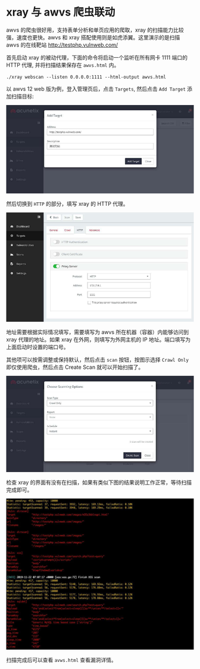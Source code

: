 # xray 与 awvs 爬虫联动

awvs 的爬虫很好用，支持表单分析和单页应用的爬取，xray 的扫描能力比较强，速度也更快。awvs 和 xray 搭配使用则是如虎添翼。这里演示的是扫描 awvs 的在线靶站 http://testphp.vulnweb.com/

首先启动 xray 的被动代理，下面的命令将启动一个监听在所有网卡 1111 端口的 HTTP 代理, 并将扫描结果保存在 `awvs.html` 内。

```
./xray webscan --listen 0.0.0.0:1111 --html-output awvs.html
```

以 awvs 12 web 版为例，登入管理页后，点击 `Targets`, 然后点击 `Add Target` 添加扫描目标:

![](../assets/scenario/awvs/add-target.jpg)

然后切换到 `HTTP` 的部分，填写 xray 的 HTTP 代理。

![](../assets/scenario/awvs/proxy-server.jpg)

地址需要根据实际情况填写，需要填写为 awvs 所在机器（容器）内能够访问到 xray 代理的地址。如果 xray 在外网，则填写为外网主机的 IP 地址。端口填写为上面启动时设置的端口号。

其他项可以按需调整或保持默认，然后点击 `scan` 按钮，按图示选择 `Crawl Only` 即仅使用爬虫，然后点击 Create Scan 就可以开始扫描了。

![](../assets/scenario/awvs/scan.jpg)

检查 xray 的界面有没有在扫描，如果有类似下图的结果说明工作正常，等待扫描完成即可。

![](../assets/scenario/awvs/xray-result.jpg)

扫描完成后可以查看 `avws.html` 查看漏洞详情。